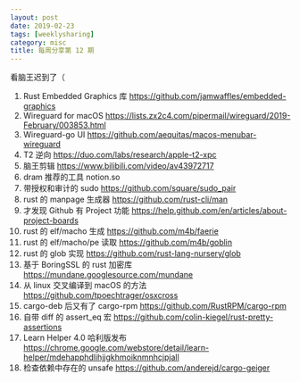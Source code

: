 ```yaml
---
layout: post
date: 2019-02-23
tags: [weeklysharing]
category: misc
title: 每周分享第 12 期
---
```


看脑王迟到了（

1. Rust Embedded Graphics 库 https://github.com/jamwaffles/embedded-graphics
2. Wireguard for macOS https://lists.zx2c4.com/pipermail/wireguard/2019-February/003853.html
3. Wireguard-go UI https://github.com/aequitas/macos-menubar-wireguard
4. T2 逆向 https://duo.com/labs/research/apple-t2-xpc
5. 脑王剪辑 https://www.bilibili.com/video/av43972717
6. dram 推荐的工具 notion.so
7. 带授权和审计的 sudo https://github.com/square/sudo_pair
8. rust 的 manpage 生成器 https://github.com/rust-cli/man
9. 才发现 Github 有 Project 功能 https://help.github.com/en/articles/about-project-boards
10. rust 的 elf/macho 生成 https://github.com/m4b/faerie
11. rust 的 elf/macho/pe 读取 https://github.com/m4b/goblin
12. rust 的 glob 实现 https://github.com/rust-lang-nursery/glob
13. 基于 BoringSSL 的 rust 加密库 https://mundane.googlesource.com/mundane
14. 从 linux 交叉编译到 macOS 的方法 https://github.com/tpoechtrager/osxcross
15. cargo-deb 后又有了 cargo-rpm https://github.com/RustRPM/cargo-rpm
16. 自带 diff 的 assert_eq 宏 https://github.com/colin-kiegel/rust-pretty-assertions
17. Learn Helper 4.0 哈利版发布 https://chrome.google.com/webstore/detail/learn-helper/mdehapphdlihjjgkhmoiknmnhcjpjall
18. 检查依赖中存在的 unsafe https://github.com/anderejd/cargo-geiger
